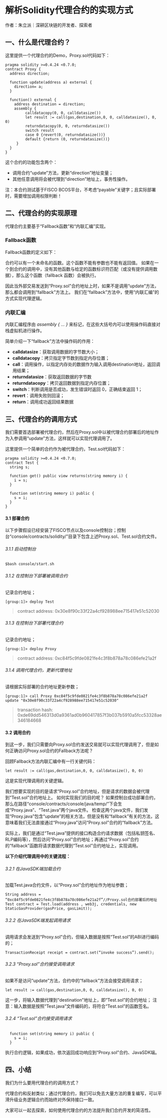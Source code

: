 # 解析Solidity代理合约的实现方式

作者：朱立派｜深耕区块链的开发者、探索者

## 一、什么是代理合约？

这里提供一个代理合约的Demo，Proxy.sol代码如下：

```
pragma solidity >=0.4.24 <0.7.0;
contract Proxy {
  address direction;

  function update(address a) external {
    direction= a;
  }
  
  function() external {
    address destination = direction;
    assembly {
         calldatacopy(0, 0, calldatasize())
         let result := call(gas,destination,0, 0, calldatasize(), 0, 0)
         returndatacopy(0, 0, returndatasize())
         switch result
         case 0 {revert(0, returndatasize())}
         default {return (0, returndatasize())}
     }
  }
}
```

这个合约的功能包含两个：

- 调用合约“update”方法，更新“direction”地址变量；
- 其他任意调用将会被代理到“direction”地址上，事务性操作。

注：本合约测试基于FISCO BCOS平台，不考虑“payable”关键字；且实际部署时，需要增加调用权限判断！

## 二、代理合约的实现原理

代理合约主要基于“Fallback函数”和“内联汇编”实现。

### Fallback函数

Fallback函数的定义如下：

合约可以有一个未命名的函数。这个函数不能有参数也不能有返回值。 如果在一个到合约的调用中，没有其他函数与给定的函数标识符匹配（或没有提供调用数据），那么这个函数（fallback 函数）会被执行。

因此当外部交易发送到“Proxy.sol”合约地址上时，如果不是调用“update”方法，那么都会调用到“fallback”方法上。
我们在“fallback”方法中，使用“内联汇编”的方式实现代理逻辑。

### 内联汇编

内联汇编程序由 *assembly { ... }* 来标记，在这些大括号内可以使用操作码直接对栈虚拟机进行操作。

简单介绍一下“fallback”方法中操作码的作用：

- **calldatasize**：获取调用数据的字节数大小；
- **calldatacopy**：拷贝指定字节数到指定内存位置；
- **call**：调用操作，以指定内存处的数据作为输入调用destination地址，返回调用结果；
- **returndatasize**：获取返回数据的字节数
- **returndatacopy**：拷贝返回数据到指定内存位置；
- **switch**：判断调用是否成功，发生错误时返回 0，正确结束返回 1；
- **revert**：调用失败则回滚；
- **return**：调用成功返回结果数据

## 三、代理合约的调用方式

我们需要首选部署被代理合约，然后在Proxy.sol中以被代理合约部署后的地址作为入参调用“update”方法，这样就可以实现代理调用了。

这里提供一个简单的合约作为被代理合约，Test.sol代码如下：

```
pragma solidity >=0.4.24 <0.7.0;
contract Test {
  string s;

  function get() public view returns(string memory i) {
    i = s;
  }
  
  function set(string memory i) public {
    s = i;
  }
}
```



#### 3.1 部署合约

以下步骤假设已经安装了FISCO节点以及console控制台；控制台“console/contracts/solidity/”目录下包含上述Proxy.sol、Test.sol合约文件。

###### 3.1.1 启动控制台
```$bash console/start.sh```

###### 3.1.2 在控制台下部署被调用合约

记录合约地址；

```[group:1]> deploy Test ```

>contract address: 0x30e8f90c33f22a4cf928988ee715417e51c52030


###### 3.1.3 在控制台下部署代理合约

记录合约地址；

```[group:1]> deploy Proxy ```

>contract address: 0xc84f5c9fde0821fe4c3f8b878a78c086efe21a2f



###### 3.1.4 调用代理合约，更新代理地址

请根据实际部署的合约地址更新参数；

```[group:1]> call Proxy 0xc84f5c9fde0821fe4c3f8b878a78c086efe21a2f update "0x30e8f90c33f22a4cf928988ee715417e51c52030"```

>transaction hash: 0xde69dd546313d0a9361ad0b960417857f3b037b5910a5fcc53328ae346184668


#### 3.2 调用合约

到这一步，我们只需要向Proxy.sol合约发送交易就可以实现代理调用了，但是如何正确访问Proxy.sol合约的Fallback方法呢？

回顾Fallback方法内联汇编中有一行关键代码：

```let result := call(gas,destination,0, 0, calldatasize(), 0, 0)```

这是实现代理调用的关键逻辑。

我们想要实现的目的是请求“Proxy.sol”合约地址，但是请求的数据会被代理到“Test.sol”合约地址上。
如何实现我们的目的呢？
如果控制台成功部署合约，那么在路径“console/contracts/console/java/temp/”下会生成“Proxy.java”、“Test.java”两个java文件。
检查这两个java文件，我们发现“Proxy.java”包含“update”的相关方法，但是没有和“fallback”有关的方法，这意味着我们无法直接通过“Proxy.java”访问“Proxy.sol”合约的“fallback”方法。

实际上，我们是通过“Test.java”提供的接口构造合约请求数据（包括私钥签名、RLP编码等），然后访问“Proxy.sol”合约地址；再通过“Proxy.sol”合约的“fallback”函数将请求数据代理到“Test.sol”合约地址上，实现调用。


**以下介绍代理调用中的关键流程：**


###### 3.2.1 在JavaSDK端加载合约
加载Test.java合约文件，以“Proxy.sol”合约地址作为地址参数；

```
String address = “0xc84f5c9fde0821fe4c3f8b878a78c086efe21a2f”//Proxy.sol合约部署后的地址
Test contract = Test.load(address , web3j, credentials, new StaticGasProvider(gasPrice, gasLimit));
```

###### 3.2.2 在JavaSDK端发起调用请求
调用请求会发送到“Proxy.sol”合约，但输入数据是按照“Test.sol”的ABI进行编码的；

```TransactionReceipt receipt = contract.set(“invoke success”).send();```

###### 3.2.3 “Proxy.sol”合约接受调用请求
如果不是访问“update”方法，合约中的“fallback”方法会接受调用请求；

```let result := call(gas,destination,0, 0, calldatasize(), 0, 0)```

这一步，将输入数据代理到“destination”地址上，即“Test.sol”的合约地址；
注意：输入数据是按照“Test.java”文件编码的，将符合“Test.sol”的函数签名。

###### 3.2.4 “Test.sol”合约接受调用请求
```
  function set(string memory i) public {
    s = i;
  }
```
执行合约逻辑，如果成功，依次返回成功响应到“Proxy.sol”合约、JavaSDK端。



## 四、小结

我们为什么要用代理合约的调用方式？

代理合约和反射类似；通过代理合约，我们可以免去大量方法的重复编写，可以平滑升级业务逻辑合约而始终对外保持接口一致。

大家可以一起去探索，如何使用代理合约的方法提升我们合约开发的简洁性。